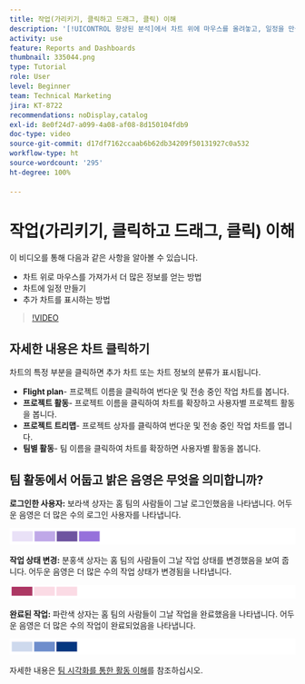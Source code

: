 ```yaml
---
title: 작업(가리키기, 클릭하고 드래그, 클릭) 이해
description: '[!UICONTROL 향상된 분석]에서 차트 위에 마우스를 올려놓고, 일정을 만들고, 추가 차트를 표시하여 추가 정보를 얻을 수 있는 방법을 알아봅니다.'
activity: use
feature: Reports and Dashboards
thumbnail: 335044.png
type: Tutorial
role: User
level: Beginner
team: Technical Marketing
jira: KT-8722
recommendations: noDisplay,catalog
exl-id: 8e0f24d7-a099-4a08-af08-8d150104fdb9
doc-type: video
source-git-commit: d17df7162ccaab6b62db34209f50131927c0a532
workflow-type: ht
source-wordcount: '295'
ht-degree: 100%

---
```


# 작업(가리키기, 클릭하고 드래그, 클릭) 이해

이 비디오를 통해 다음과 같은 사항을 알아볼 수 있습니다.

* 차트 위로 마우스를 가져가서 더 많은 정보를 얻는 방법
* 차트에 일정 만들기
* 추가 차트를 표시하는 방법

>[!VIDEO](https://video.tv.adobe.com/v/3438572/?quality=12&learn=on&enablevpops&captions=kor)

## 자세한 내용은 차트 클릭하기

차트의 특정 부분을 클릭하면 추가 차트 또는 차트 정보의 분류가 표시됩니다.

* **Flight plan**- 프로젝트 이름을 클릭하여 번다운 및 전송 중인 작업 차트를 봅니다.
* **프로젝트 활동**- 프로젝트 이름을 클릭하여 차트를 확장하고 사용자별 프로젝트 활동을 봅니다.
* **프로젝트 트리맵**- 프로젝트 상자를 클릭하여 번다운 및 전송 중인 작업 차트를 엽니다.
* **팀별 활동**- 팀 이름을 클릭하여 차트를 확장하면 사용자별 활동을 봅니다.

## 팀 활동에서 어둡고 밝은 음영은 무엇을 의미합니까?

**로그인한 사용자:** 보라색 상자는 홈 팀의 사람들이 그날 로그인했음을 나타냅니다. 어두운 음영은 더 많은 수의 로그인 사용자를 나타냅니다.

![An image of purple shaded boxes](assets/purple-shaded-boxes.png)

**작업 상태 변경:** 분홍색 상자는 홈 팀의 사람들이 그날 작업 상태를 변경했음을 보여 줍니다. 어두운 음영은 더 많은 수의 작업 상태가 변경됨을 나타냅니다.

![An image of pink shaded boxes](assets/pink-shaded-boxes.png)

**완료된 작업:** 파란색 상자는 홈 팀의 사람들이 그날 작업을 완료했음을 나타냅니다. 어두운 음영은 더 많은 수의 작업이 완료되었음을 나타냅니다.

![An image of blue shaded boxes](assets/blue-shaded-boxes.png)

자세한 내용은 [ 팀 시각화를 통한 활동 이해](https://experienceleague.adobe.com/docs/workfront/using/reporting/enhanced-analytics/activity-by-team-overview.html?lang=ko)를 참조하십시오.
